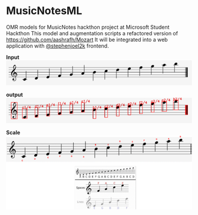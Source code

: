 # MusicNotesML
OMR models for MusicNotes hackthon project at Microsoft Student Hackthon
This model and augmentation scripts a refactored version of https://github.com/aashrafh/Mozart
It will be integrated into a web application with [@stephenjoel2k](https://github.com/Stephenjoel2k/MusicNotes)
frontend. 

**Input**
![input](docs/04.PNG)

**output**
![output](docs/04_output_0.png)

**Scale**
![scale](docs/treble_c_scale.png)